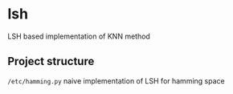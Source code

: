 # lsh

LSH based implementation of KNN method

## Project structure

`/etc/hamming.py` naive implementation of LSH for hamming space
